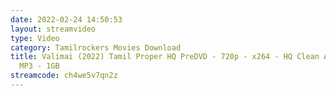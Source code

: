 ```yaml
---
date: 2022-02-24 14:50:53
layout: streamvideo
type: Video
category: Tamilrockers Movies Download
title: Valimai (2022) Tamil Proper HQ PreDVD - 720p - x264 - HQ Clean Audio -
  MP3 - 1GB
streamcode: ch4we5v7qn2z
---
```

